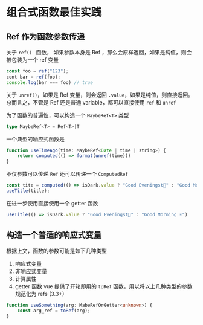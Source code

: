 # 组合式函数最佳实践
## Ref 作为函数参数传递
关于 `ref() ` 函数， 如果参数本身是 Ref ，那么会原样返回，如果是纯值，则会被包装为一个 ref 变量
```js
const foo = ref("123");
cont bar = ref(foo);
console.log(bar === foo) // true
```
关于 `unref()`，如果是 Ref 变量，则会返回 `.value`，如果是纯值，则直接返回。
总而言之，不管是 Ref 还是普通 variable，都可以直接使用 `ref` 和 `unref `

为了函数的普遍性，可以构造一个 `MaybeRef<T>` 类型
```ts
type MaybeRef<T> = Ref<T>|T
```

一个典型的响应式函数是
```js
function useTimeAgo(time: MaybeRef<Date | time | string>) {
	return computed(() => format(unref(time)))
}
```
不仅参数可以传递 `Ref` 还可以传递一个 `ComputedRef`
```js
const tite = computed(() => isDark.value ? "Good Eveningst🌙" : "Good Morning ☀")
useTitle(title);
```

在进一步使用直接使用一个 getter 函数
```js
useTitle(() => isDark.value ? "Good Eveningst🌙" : "Good Morning ☀")
```

## 构造一个普适的响应式变量
根据上文，函数的参数可能是如下几种类型
1. 响应式变量
2. 非响应式变量
3. 计算属性
4. getter 函数
vue 提供了开箱即用的 `toRef` 函数，用以将以上几种类型的参数规范化为 refs (3.3+)
```ts
function useSomething(arg: MabeRefOrGetter<unknown>) {
	const arg_ref = toRef(arg);
}
```

